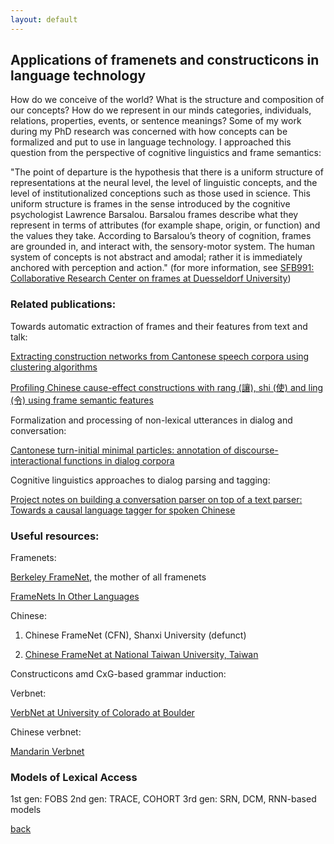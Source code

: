 ```yaml
---
layout: default
---
```


## Applications of framenets and constructicons in language technology


How do we conceive of the world? What is the structure and composition of our concepts? How do we represent in our minds categories, individuals, relations, properties, events, or sentence meanings? Some of my work during my PhD research was concerned with how concepts can be formalized and put to use in language technology. I approached this question from the perspective of cognitive linguistics and frame semantics: 

"The point of departure is the hypothesis that there is a uniform structure of representations at the neural level, the level of linguistic concepts, and the level of institutionalized conceptions such as those used in science. This uniform structure is frames in the sense introduced by the cognitive psychologist Lawrence Barsalou. Barsalou frames describe what they represent in terms of attributes (for example shape, origin, or function) and the values they take. According to Barsalou’s theory of cognition, frames are grounded in, and interact with, the sensory-motor system. The human system of concepts is not abstract and amodal; rather it is immediately anchored with perception and action." (for more information, see <a href="https://frames.phil.uni-duesseldorf.de/"> SFB991: Collaborative Research Center on frames at Duesseldorf University</a>)

### Related publications:

Towards automatic extraction of frames and their features from text and talk:

<a href="https://www.birmingham.ac.uk/Documents/college-artslaw/corpus/conference-archives/2017/general/paper298.pdf">Extracting construction networks from Cantonese speech corpora using clustering algorithms</a>

<a href="https://clsw2020.lt.cityu.edu.hk/">Profiling Chinese cause-effect constructions with rang (讓), shi (使) and ling (令) using frame semantic features</a>

Formalization and processing of non-lexical utterances in dialog and conversation:

<a href="https://waseda.repo.nii.ac.jp/?action=repository_action_common_download&item_id=48112&item_no=1&attribute_id=101&file_no=1
">Cantonese turn-initial minimal particles: annotation of discourse-interactional functions in dialog corpora</a>

Cognitive linguistics approaches to dialog parsing and tagging:

<a href="https://www.aclweb.org/anthology/W17-7407.pdf
">Project notes on building a conversation parser on top of a text parser: Towards a causal language tagger for spoken Chinese</a>

 

### Useful resources:

Framenets:

 <a href="https://framenet.icsi.berkeley.edu/fndrupal/">Berkeley FrameNet</a>, the mother of all framenets
 
 <a href="https://framenet.icsi.berkeley.edu/fndrupal/framenets_in_other_languages">FrameNets In Other Languages</a> 
 
Chinese:

1. Chinese FrameNet (CFN), Shanxi University (defunct)

2. <a href="http://nlg.csie.ntu.edu.tw/nlpresource/FrameNet/CFN-Lex/">Chinese FrameNet at National Taiwan University, Taiwan</a> 

Constructicons amd CxG-based grammar induction: 

Verbnet:

<a href="https://verbs.colorado.edu/~mpalmer/projects/verbnet.html">VerbNet at University of Colorado at Boulder</a> 

Chinese verbnet:

<a href="http://verbnet.lt.cityu.edu.hk/#/">Mandarin Verbnet</a> 

### Models of Lexical Access

1st gen: FOBS 
2nd gen: TRACE, COHORT 
3rd gen: SRN, DCM, RNN-based models 



[back](./)
